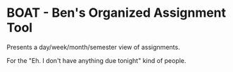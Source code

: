 # BOAT - Ben's Organized Assignment Tool

Presents a day/week/month/semester view of assignments.

For the "Eh. I don't have anything due tonight" kind of people.
